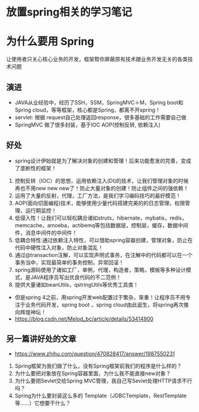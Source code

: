 # 放置spring相关的学习笔记

# 为什么要用 Spring
让使用者只关心核心业务的开发，框架帮你屏蔽原有技术跟业务开发无关的各类技术问题

## 演进
- JAVA从业经验中，经历了SSH，SSM，SpringMVC＋M，Spring boot和Spring cloud，等等框架，核心都是Spring，都离不开spring！
- servlet: 根据 request自己处理返回response，很多基础的工作需要自己做
- SpringMVC 做了很多封装，基于IOC AOP(控制反转, 依赖注入)

## 好处
- spring设计伊始就是为了解决对象的创建和管理！后来功能愈发的完善，变成了垄断性的框架！

1. 控制反转（IOC）的思想，运用依赖注入(DI)的技术，让我们管理对象的时候再也不用new new new了！防止大量对象的创建！防止组件之间的强依赖！
2. 运用了大量的反射，代理，工厂方法，是我们学习编码技巧的最好模范！
3. AOP(面向切面编程)技术，能够使用少量代码搭建完美的的日志管理，权限管理，运行期监控！
4. 低侵入性！让我们可以轻松耦合诸如struts，hibernate，mybatis，redis，memcache，amoeba，actibemq等包括数据层，控制层，缓存，数据中间件，消息中间件的中间件！
5. 低耦合特性:通过依赖注入特性，可以借助spring容器创建，管理对象，防止在代码中硬性注入对象，防止对象混乱！
6. 通过@transaction注解，可以实现声明式事务，在注解中的代码都可以在一个事务当中，实现最简单的事务控制，异常回滚！
7. spring源码使用了诸如工厂，单例，代理，构造者，策略，模板等多种设计模式，是JAVA程序员写出优良代码的不二范例！
8. 提供大量诸如beanUtils，qstringUtils等优秀工具类！

- 但是spring 4之前，用spring开发web配置过于繁杂，笨重！让程序员不用专注于业务代码开发，spring boot ，spring cloud由此诞生，将spring再次推向辉煌神坛！
- https://blog.csdn.net/Melod_bc/article/details/53414900

## 另一篇讲好处的文章
- https://www.zhihu.com/question/470828417/answer/1987550231
1. Spring框架为我们做了什么，没有Spring框架前我们的程序是什么样的？
1. 为什么要把对象放在Spring容器里面，为什么我不能直接new对象？
1. 为什么要把Sevlet交给Spring MVC管理，我自己写Sevlet处理HTTP请求不行吗？
1. Spring为什么要封装这么多的 Template（JDBCTemplate，RestTemplate等……）它想要干什么？
